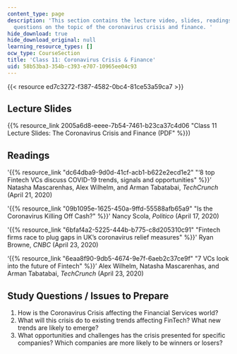 ```yaml
---
content_type: page
description: 'This section contains the lecture video, slides, readings, and study
  questions on the topic of the coronavirus crisis and finance. '
hide_download: true
hide_download_original: null
learning_resource_types: []
ocw_type: CourseSection
title: 'Class 11: Coronavirus Crisis & Finance'
uid: 58b53ba3-354b-c393-e707-10965ee04c93
---
```


{{< resource ed7c3272-f387-4582-0bc4-81ce53a59ca7 >}}

Lecture Slides
--------------

{{% resource_link 2005a6d8-eeee-7b54-7461-b23ca37c4d06 "Class 11 Lecture Slides: The Coronavirus Crisis and Finance (PDF" %}})

Readings
--------

'{{% resource_link "dc64dba9-9d0d-41cf-acb1-b622e2ecd1e2" "‘8 top Fintech VCs discuss COVID-19 trends, signals and opportunities" %}}’ Natasha Mascarenhas, Alex Wilhelm, and Arman Tabatabai, _TechCrunch_ (April 21, 2020)

'{{% resource_link "09b1095e-1625-450a-9ffd-55588afb65a9" "Is the Coronavirus Killing Off Cash?" %}}' Nancy Scola, _Politico_ (April 17, 2020)

'{{% resource_link "6bfaf4a2-5225-444b-b775-c8d205310c91" "Fintech firms race to plug gaps in UK’s coronavirus relief measures" %}}' Ryan Browne, _CNBC_ (April 23, 2020)

‘{{% resource_link "6eaa8f90-9db5-4674-9e7f-6aeb2c37ce9f" "7 VCs look into the future of Fintech" %}}’ Alex Wilhelm, Natasha Mascarenhas, and Arman Tabatabai, _TechCrunch_ (April 23, 2020)

Study Questions / Issues to Prepare
-----------------------------------

1.  How is the Coronavirus Crisis affecting the Financial Services world?
2.  What will this crisis do to existing trends affecting FinTech? What new trends are likely to emerge?
3.  What opportunities and challenges has the crisis presented for specific companies? Which companies are more likely to be winners or losers?